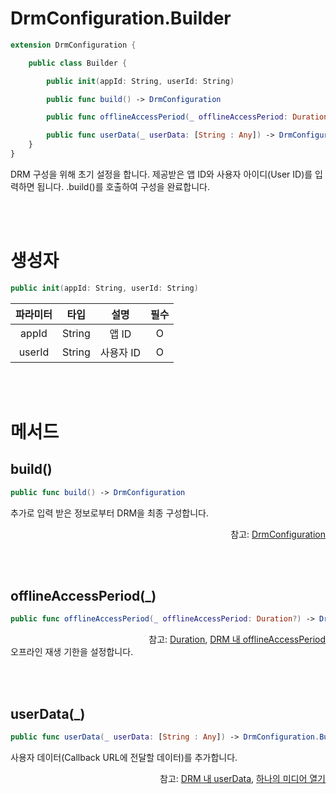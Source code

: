 # DrmConfiguration.Builder

```swift
extension DrmConfiguration {

    public class Builder {

        public init(appId: String, userId: String)

        public func build() -> DrmConfiguration

        public func offlineAccessPeriod(_ offlineAccessPeriod: Duration?) -> DrmConfiguration.Builder

        public func userData(_ userData: [String : Any]) -> DrmConfiguration.Builder
    }
}
```
DRM 구성을 위해 초기 설정을 합니다. 제공받은 앱 ID와 사용자 아이디(User ID)를 입력하면 됩니다. .build()를 호출하여 구성을 완료합니다.

<br><br>
# 생성자

```swift
public init(appId: String, userId: String)
```
|파라미터|타입|설명|필수|
|:--:|:--:|:--:|:--:|
|appId|String|앱 ID|O|
|userId|String|사용자 ID|O|

<br><br>
# 메서드

## build()

```swift
public func build() -> DrmConfiguration
```
추가로 입력 받은 정보로부터 DRM을 최종 구성합니다.

<div align="right">
참고: <a href="../../struct/drm-configuration/home.md">DrmConfiguration</a>
</div>

<br><br>
## offlineAccessPeriod(_)

```swift
public func offlineAccessPeriod(_ offlineAccessPeriod: Duration?) -> DrmConfiguration.Builder
```
<div align="right">
참고: <a href="../../struct/duration/home.md">Duration</a>, 
<a href="../../../agent/home.md#drm">DRM 내 offlineAccessPeriod</a>
</div>
오프라인 재생 기한을 설정합니다.

<br><br>
## userData(_)

```swift
public func userData(_ userData: [String : Any]) -> DrmConfiguration.Builder
```
사용자 데이터(Callback URL에 전달할 데이터)를 추가합니다.

<div align="right">
참고: <a href="../../../agent/home.md#drm">DRM 내 userData</a>, 
<a href="../../how-to-use/home.md#하나의-미디어-열기">하나의 미디어 열기</a>
</div>
